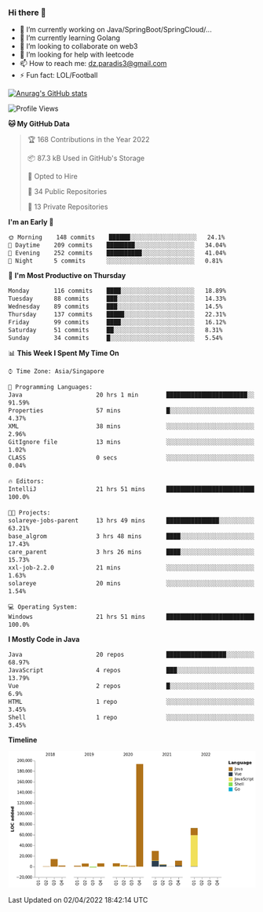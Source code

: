 ### Hi there 👋

- 🔭 I’m currently working on Java/SpringBoot/SpringCloud/...
- 🌱 I’m currently learning Golang
- 👯 I’m looking to collaborate on web3
- 🤔 I’m looking for help with leetcode
- 📫 How to reach me: dz.paradis3@gmail.com
- ⚡ Fun fact: LOL/Football

[![Anurag's GitHub stats](https://github-readme-stats.vercel.app/api?username=xiumu2017&show_icons=true&theme=radical)](https://github.com/anuraghazra/github-readme-stats)

<!--
**xiumu2017/xiumu2017** is a ✨ _special_ ✨ repository because its `README.md` (this file) appears on your GitHub profile.

Here are some ideas to get you started:

- 🔭 I’m currently working on ...
- 🌱 I’m currently learning ...
- 👯 I’m looking to collaborate on ...
- 🤔 I’m looking for help with ...
- 💬 Ask me about ...
- 📫 How to reach me: ...
- 😄 Pronouns: ...
- ⚡ Fun fact: ...
-->

<!--START_SECTION:waka-->
![Profile Views](http://img.shields.io/badge/Profile%20Views-0-blue)

**🐱 My GitHub Data** 

> 🏆 168 Contributions in the Year 2022
 > 
> 📦 87.3 kB Used in GitHub's Storage 
 > 
> 💼 Opted to Hire
 > 
> 📜 34 Public Repositories 
 > 
> 🔑 13 Private Repositories  
 > 
**I'm an Early 🐤** 

```text
🌞 Morning    148 commits    ██████░░░░░░░░░░░░░░░░░░░   24.1% 
🌆 Daytime    209 commits    ████████░░░░░░░░░░░░░░░░░   34.04% 
🌃 Evening    252 commits    ██████████░░░░░░░░░░░░░░░   41.04% 
🌙 Night      5 commits      ░░░░░░░░░░░░░░░░░░░░░░░░░   0.81%

```
📅 **I'm Most Productive on Thursday** 

```text
Monday       116 commits    ████░░░░░░░░░░░░░░░░░░░░░   18.89% 
Tuesday      88 commits     ███░░░░░░░░░░░░░░░░░░░░░░   14.33% 
Wednesday    89 commits     ███░░░░░░░░░░░░░░░░░░░░░░   14.5% 
Thursday     137 commits    █████░░░░░░░░░░░░░░░░░░░░   22.31% 
Friday       99 commits     ████░░░░░░░░░░░░░░░░░░░░░   16.12% 
Saturday     51 commits     ██░░░░░░░░░░░░░░░░░░░░░░░   8.31% 
Sunday       34 commits     █░░░░░░░░░░░░░░░░░░░░░░░░   5.54%

```


📊 **This Week I Spent My Time On** 

```text
⌚︎ Time Zone: Asia/Singapore

💬 Programming Languages: 
Java                     20 hrs 1 min        ███████████████████████░░   91.59% 
Properties               57 mins             █░░░░░░░░░░░░░░░░░░░░░░░░   4.37% 
XML                      38 mins             ░░░░░░░░░░░░░░░░░░░░░░░░░   2.96% 
GitIgnore file           13 mins             ░░░░░░░░░░░░░░░░░░░░░░░░░   1.02% 
CLASS                    0 secs              ░░░░░░░░░░░░░░░░░░░░░░░░░   0.04%

🔥 Editors: 
IntelliJ                 21 hrs 51 mins      █████████████████████████   100.0%

🐱‍💻 Projects: 
solareye-jobs-parent     13 hrs 49 mins      ███████████████░░░░░░░░░░   63.21% 
base_algrom              3 hrs 48 mins       ████░░░░░░░░░░░░░░░░░░░░░   17.43% 
care_parent              3 hrs 26 mins       ████░░░░░░░░░░░░░░░░░░░░░   15.73% 
xxl-job-2.2.0            21 mins             ░░░░░░░░░░░░░░░░░░░░░░░░░   1.63% 
solareye                 20 mins             ░░░░░░░░░░░░░░░░░░░░░░░░░   1.54%

💻 Operating System: 
Windows                  21 hrs 51 mins      █████████████████████████   100.0%

```

**I Mostly Code in Java** 

```text
Java                     20 repos            █████████████████░░░░░░░░   68.97% 
JavaScript               4 repos             ███░░░░░░░░░░░░░░░░░░░░░░   13.79% 
Vue                      2 repos             █░░░░░░░░░░░░░░░░░░░░░░░░   6.9% 
HTML                     1 repo              ░░░░░░░░░░░░░░░░░░░░░░░░░   3.45% 
Shell                    1 repo              ░░░░░░░░░░░░░░░░░░░░░░░░░   3.45%

```


**Timeline**

![Chart not found](https://raw.githubusercontent.com/xiumu2017/xiumu2017/main/charts/bar_graph.png) 


 Last Updated on 02/04/2022 18:42:14 UTC
<!--END_SECTION:waka-->
